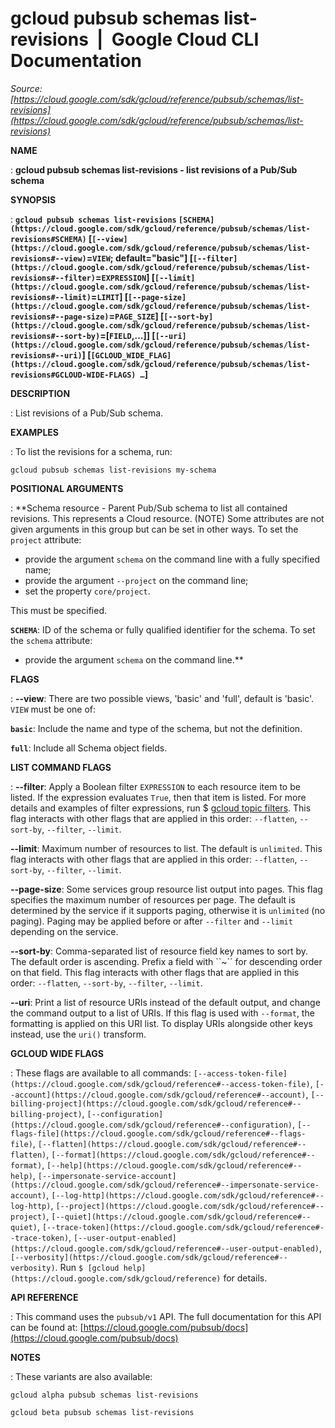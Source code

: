 # gcloud pubsub schemas list-revisions  |  Google Cloud CLI Documentation

*Source: [https://cloud.google.com/sdk/gcloud/reference/pubsub/schemas/list-revisions](https://cloud.google.com/sdk/gcloud/reference/pubsub/schemas/list-revisions)*

**NAME**

: **gcloud pubsub schemas list-revisions - list revisions of a Pub/Sub schema**

**SYNOPSIS**

: **`gcloud pubsub schemas list-revisions` `[SCHEMA](https://cloud.google.com/sdk/gcloud/reference/pubsub/schemas/list-revisions#SCHEMA)` [`[--view](https://cloud.google.com/sdk/gcloud/reference/pubsub/schemas/list-revisions#--view)`=`VIEW`; default="basic"] [`[--filter](https://cloud.google.com/sdk/gcloud/reference/pubsub/schemas/list-revisions#--filter)`=`EXPRESSION`] [`[--limit](https://cloud.google.com/sdk/gcloud/reference/pubsub/schemas/list-revisions#--limit)`=`LIMIT`] [`[--page-size](https://cloud.google.com/sdk/gcloud/reference/pubsub/schemas/list-revisions#--page-size)`=`PAGE_SIZE`] [`[--sort-by](https://cloud.google.com/sdk/gcloud/reference/pubsub/schemas/list-revisions#--sort-by)`=[`FIELD`,…]] [`[--uri](https://cloud.google.com/sdk/gcloud/reference/pubsub/schemas/list-revisions#--uri)`] [`[GCLOUD_WIDE_FLAG](https://cloud.google.com/sdk/gcloud/reference/pubsub/schemas/list-revisions#GCLOUD-WIDE-FLAGS) …`]**

**DESCRIPTION**

: List revisions of a Pub/Sub schema.

**EXAMPLES**

: To list the revisions for a schema, run:

```
gcloud pubsub schemas list-revisions my-schema
```

**POSITIONAL ARGUMENTS**

: **Schema resource - Parent Pub/Sub schema to list all contained revisions. This
represents a Cloud resource. (NOTE) Some attributes are not given arguments in
this group but can be set in other ways.
To set the `project` attribute:

- provide the argument `schema` on the command line with a fully
specified name;
- provide the argument `--project` on the command line;
- set the property `core/project`.

This must be specified.

**`SCHEMA`**:
ID of the schema or fully qualified identifier for the schema.
To set the `schema` attribute:

- provide the argument `schema` on the command line.**

**FLAGS**

: **--view**:
There are two possible views, 'basic' and 'full', default is 'basic'.
`VIEW` must be one of:

**`basic`**:
Include the name and type of the schema, but not the definition.

**`full`**:
Include all Schema object fields.

**LIST COMMAND FLAGS**

: **--filter**:
Apply a Boolean filter `EXPRESSION` to each resource item
to be listed. If the expression evaluates `True`, then that item is
listed. For more details and examples of filter expressions, run $ [gcloud topic filters](https://cloud.google.com/sdk/gcloud/reference/topic/filters). This flag
interacts with other flags that are applied in this order:
`--flatten`, `--sort-by`, `--filter`,
`--limit`.

**--limit**:
Maximum number of resources to list. The default is `unlimited`. This
flag interacts with other flags that are applied in this order:
`--flatten`, `--sort-by`, `--filter`,
`--limit`.

**--page-size**:
Some services group resource list output into pages. This flag specifies the
maximum number of resources per page. The default is determined by the service
if it supports paging, otherwise it is `unlimited` (no paging).
Paging may be applied before or after `--filter` and
`--limit` depending on the service.

**--sort-by**:
Comma-separated list of resource field key names to sort by. The default order
is ascending. Prefix a field with ``~´´ for descending order on that
field. This flag interacts with other flags that are applied in this order:
`--flatten`, `--sort-by`, `--filter`,
`--limit`.

**--uri**:
Print a list of resource URIs instead of the default output, and change the
command output to a list of URIs. If this flag is used with
`--format`, the formatting is applied on this URI list. To display
URIs alongside other keys instead, use the `uri()` transform.

**GCLOUD WIDE FLAGS**

: These flags are available to all commands: `[--access-token-file](https://cloud.google.com/sdk/gcloud/reference#--access-token-file)`,
`[--account](https://cloud.google.com/sdk/gcloud/reference#--account)`, `[--billing-project](https://cloud.google.com/sdk/gcloud/reference#--billing-project)`,
`[--configuration](https://cloud.google.com/sdk/gcloud/reference#--configuration)`,
`[--flags-file](https://cloud.google.com/sdk/gcloud/reference#--flags-file)`,
`[--flatten](https://cloud.google.com/sdk/gcloud/reference#--flatten)`, `[--format](https://cloud.google.com/sdk/gcloud/reference#--format)`, `[--help](https://cloud.google.com/sdk/gcloud/reference#--help)`, `[--impersonate-service-account](https://cloud.google.com/sdk/gcloud/reference#--impersonate-service-account)`,
`[--log-http](https://cloud.google.com/sdk/gcloud/reference#--log-http)`,
`[--project](https://cloud.google.com/sdk/gcloud/reference#--project)`, `[--quiet](https://cloud.google.com/sdk/gcloud/reference#--quiet)`, `[--trace-token](https://cloud.google.com/sdk/gcloud/reference#--trace-token)`, `[--user-output-enabled](https://cloud.google.com/sdk/gcloud/reference#--user-output-enabled)`,
`[--verbosity](https://cloud.google.com/sdk/gcloud/reference#--verbosity)`.
Run `$ [gcloud help](https://cloud.google.com/sdk/gcloud/reference)` for details.

**API REFERENCE**

: This command uses the `pubsub/v1` API. The full documentation for
this API can be found at: [https://cloud.google.com/pubsub/docs](https://cloud.google.com/pubsub/docs)

**NOTES**

: These variants are also available:

```
gcloud alpha pubsub schemas list-revisions
```

```
gcloud beta pubsub schemas list-revisions
```